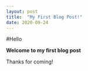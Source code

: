 ```yaml
---
layout: post
title:  "My First Blog Post!"
date: 2020-09-24
---
```


#Hello

**Welcome to my first blog post**

Thanks for coming!
